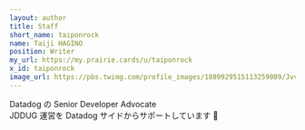 ```yaml
---
layout: author
title: Staff
short_name: taiponrock
name: Taiji HAGINO
position: Writer
my_url: https://my.prairie.cards/u/taiponrock
x_id: taiponrock
image_url: https://pbs.twimg.com/profile_images/1889929515113259009/JvvcmypM_400x400.jpg
---
```


Datadog の Senior Developer Advocate<br>
JDDUG 運営を Datadog サイドからサポートしています :dog:
